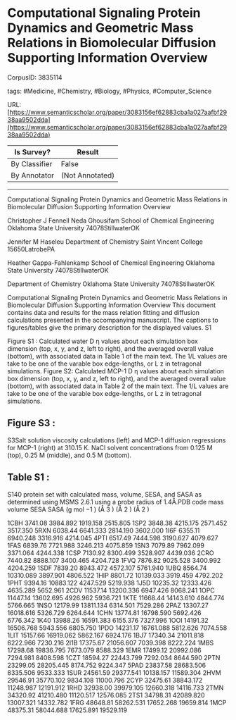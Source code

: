 # Computational Signaling Protein Dynamics and Geometric Mass Relations in Biomolecular Diffusion Supporting Information Overview

CorpusID: 3835114
 
tags: #Medicine, #Chemistry, #Biology, #Physics, #Computer_Science

URL: [https://www.semanticscholar.org/paper/3083156ef62883cba1a027aafbf2938aa9502dda](https://www.semanticscholar.org/paper/3083156ef62883cba1a027aafbf2938aa9502dda)
 
| Is Survey?        | Result          |
| ----------------- | --------------- |
| By Classifier     | False |
| By Annotator      | (Not Annotated) |

---

Computational Signaling Protein Dynamics and Geometric Mass Relations in Biomolecular Diffusion Supporting Information Overview


Christopher J Fennell 
Neda Ghousifam 
School of Chemical Engineering
Oklahoma State University
74078StillwaterOK

Jennifer M Haseleu 
Department of Chemistry
Saint Vincent College
15650LatrobePA

Heather Gappa-Fahlenkamp 
School of Chemical Engineering
Oklahoma State University
74078StillwaterOK


Department of Chemistry
Oklahoma State University
74078StillwaterOK

Computational Signaling Protein Dynamics and Geometric Mass Relations in Biomolecular Diffusion Supporting Information Overview
This document contains data and results for the mass relation fitting and diffusion calculations presented in the accompanying manuscript. The captions to figures/tables give the primary description for the displayed values. S1

 Figure S1
: Calculated water D η values about each simulation box dimension (top, x, y, and z, left to right), and the averaged overall value (bottom), with associated data in Table 1 of the main text. The 1/L values are take to be one of the varable box edge-lengths, or L z in tetragonal simulations. Figure S2: Calculated MCP-1 D η values about each simulation box dimension (top, x, y, and z, left to right), and the averaged overall value (bottom), with associated data in Table 2 of the main text. The 1/L values are take to be one of the varable box edge-lengths, or L z in tetragonal simulations.  

## Figure S3 :
S3Salt solution viscosity calculations (left) and MCP-1 diffusion regressions for MCP-1 (right) at 310.15 K. NaCl solvent concentrations from 0.125 M (top), 0.25 M (middle), and 0.5 M (bottom).

## Table S1 :
S140 protein set with calculated mass, volume, SESA, and SASA as determined using MSMS 2.6.1 using a probe radius of 1.4Å.PDB code 
mass 
volume 
SESA 
SASA 
(g mol −1 ) 
(Å 3 ) 
(Å 2 ) 
(Å 2 ) 

1CBH 
3741.08 
3984.892 
1919.158 
2515.805 
1SP2 
3848.38 
4215.175 
2571.452 
3517.350 
5RXN 
6038.44 
6641.333 
2814.190 
3602.000 
1I6F 
6355.11 
6940.248 
3316.916 
4214.045 
4PTI 
6517.49 
7444.598 
3190.627 
4079.627 
1FAS 
6839.76 
7721.988 
3246.213 
4075.859 
1SN3 
7079.89 
7962.099 
3371.064 
4244.338 
1CSP 
7130.92 
8300.499 
3528.907 
4439.036 
2CRO 
7440.82 
8888.107 
3400.465 
4204.728 
1FVQ 
7876.82 
9025.528 
3400.992 
4204.259 
1SDF 
7839.20 
8943.472 
4572.107 
5761.940 
1UBQ 
8564.74 10310.089 
3897.901 
4806.522 
1HIP 
8801.72 10139.033 
3919.459 
4792.202 
1PHT 
9394.16 10883.122 
4247.529 
5219.938 
1J5D 
10235.32 12333.426 
4635.289 
5652.961 
2CDV 
11537.14 13200.336 
6947.426 
8068.241 
1OPC 
11447.14 13602.695 
4926.962 
5936.721 
1KTE 
11668.44 14143.610 
4844.774 
5766.665 
1NSO 
12179.99 13811.134 
6314.501 
7529.286 
2PAZ 
13307.27 16018.616 
5326.729 
6264.644 
1CHN 
13774.81 16798.590 
5692.426 
6776.342 
1K40 
13988.26 16591.383 
6155.376 
7327.996 
1OOI 
14191.32 16506.768 
5943.556 
6805.750 
1PDO 
14231.17 16761.088 
5812.626 
7074.558 
1LIT 
15157.66 16919.062 
5862.167 
6924.176 
1BJ7 
17340.34 21011.818 
6222.966 
7230.216 
2I1B 
17375.67 21056.607 
7039.398 
8222.224 
1MBS 
17298.68 19836.795 
7673.079 
8588.329 
1EMR 
17499.12 20992.086 
7294.981 
8408.598 
1CZT 
18594.27 22443.799 
7292.034 
8644.590 
2PTN 
23299.05 28205.445 
8174.752 
9224.347 
5PAD 
23837.58 28683.506 
8335.506 
9533.333 
1SUR 
24561.59 29377.541 10138.157 11589.304 
2HVM 
29546.91 35770.102 
9834.108 11000.796 
2CYP 
32475.61 38843.172 11248.987 12191.912 
1RHD 
32938.00 39979.105 12660.318 14116.733 
2TMN 
34320.92 41210.480 11120.517 12576.085 
2TS1 
34798.31 42089.820 13007.321 14332.782 
1FRG 
48648.81 58262.531 17652.268 19659.814 
1MCP 
48375.31 58044.688 17625.891 19529.119